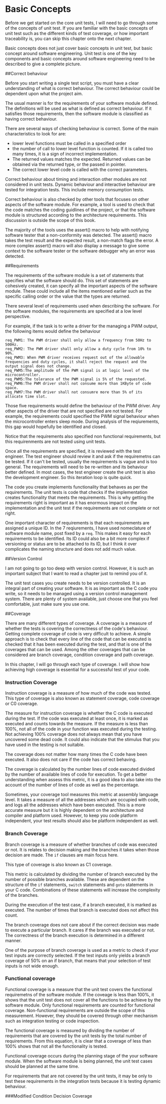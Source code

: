 # Basic Concepts

Before we get started on the core unit tests, I will need to go through some of the concepts of unit test. If you are familiar with the basic concepts of unit test such as the different kinds of test coverage, or how important traceability is, you can skip this chapter onto the next chapter.

Basic concepts does not just cover basic concepts in unit test, but basic concept around software engineering. Unit test is one of the key components and basic concepts around software engineering need to be described to give a complete picture. 

##Correct behaviour

Before you start writing a single test script, you must have a clear understanding of what is correct behaviour. The correct behaviour could be dependent upon what the project aim. 

The usual manner is for the requirements of your software module defined. The definitions will be used as what is defined as correct behaviour. If it satisfies those requirements, then the software module is classified as having correct behaviour.

There are several ways of checking behaviour is correct. Some of the main characteristics to look for are:

* lower level functions must be called in a specified order
* the number of call to lower level function is counted. If it is called too many times, it is a sign of incorrect implementation.
* The returned values matches the expected. Returned values can be obtained via the returned type, or the passed in pointer.
* The correct lower level code is called with the correct parameters.

Correct behaviour about timing and interaction other modules are not considered in unit tests. Dynamic behaviour and interactive behaviour are tested for integration tests. This include memory consumption tests.

Correct behaviour is also checked by other tools that focuses on other aspects of the software module. For example, a tool is used to check that the code matches the coding guidlines of the project, or that the software module is structured according to the architecture requirements. This discussion is outside the scope of this book. 

The majority of the tools uses the assert() macro to help with notifying software tester that a non-conformity was detected. The assert() macro takes the test result and the expected result, a non-match flags the error. A more complex assert() macro will also display a message to give some context to the software tester or the software debugger why an error was detected. 

##Requirements

The requirements of the software module is a set of statements that specifies what the software should do. This set of statements are cohesively created, it can specify all the important aspects of the software module. These could include all the items mentioned earlier such as the specific calling order or the value that the types are returned.

There several level of requirements used when describing the software. For the software modules, the requirements are specified at a low level perspective. 

For example, if the task is to write a driver for the managing a PWM output, the following items would define the behaviour

    req_PWM1: The PWM driver shall only allow a frequency from 50Hz to 500Hz.
    req_PWM2: The PWM driver shall only allow a duty cycle from 10% to 90%.
    req_PWM3: When PWM driver receives request out of the allowable frequencies and duty cycles, it shall reject the request and the output signal does not change.
    req_PWM5:The amplitude of the PWM signal is at logic level of the microcontroller.
    req_PWM5:The tolerance of the PWM signal is 5% of the requested.
    req_PWM6:The PWM driver shall not consume more than 1KByte of code space.
    req_PWM7:The PWM driver shall not consumre more than 5% of its allocate time slot.  

Those five requirements would define the behaviour of the PWM driver. Any other aspects of the driver that are not specified are not tested. For example, the requirements could specified the  PWM signal behaviour when the microcontroller enters sleep mode. During analysis of the reqiurements, this gap would hopefully be identified and closed. 

Notice that the requirements also specified non functional requirements, but this requirenments are not tested using unit tests.

Once all the requirements are specified, it is reviewed with the test engineer. The test engineer should review it and ask if the requiremetns can be tested. If it can't be tested, usually the requirements is vague and is too general. The requirements will need to be re-written and its behaviour better defined. In most cases, the test engineer create the unit test is also the development engineer. So this iteration loop is quite quick.

The code you create implements functionality that behaves as per the requirements. The unit tests is code that checks if the implementation creates functionality that meets the requirements. This is why getting the requirements right is important as it has enormous impact on the implementation and the unit test if the requirements are not complete or not right.

One important character of requirements is that each requirements are assigned a unique ID. In the 7 reqiurements, I have used nomeclature of software module name, post fixed by a `req`. This makes it easy for each requirements to be identified. Its ID could also be a bit more complex if versioning or status are to be attached to its ID, but I think it over complicates the naming structure and does not add much value.

##Version Control

I am not going to go too deep with version control. However, it is such an important subject that I want to read a chapter just to remind you of it.

The unit test cases you create needs to be version controlled. It is an integral part of creating your software. It is as important as the C code you write, so it needs to be managed using a version control management system. There are plenty of system available, just choose one that you feel comfortable, just make sure you use one.  

##Coverage

There are many different types of coverage. A coverage is a measure of whether the tests is covering the correctness of the code's behaviour. Getting complete coverage of code is very difficult to achieve. A simple approach is to check that every line of the code that can be executed is checked that it has been executed during the test, and that is one of the coverages that can be used. Among the other coverages that can be considered are branch coverage, condition coverage and path coverage. 

In this chapter, I will go through each type of coverage. I will show how achieving high coverage is essential for a successful test of your code.

### Instruction Coverage

Instruction coverage is a measure of how much of the code was tested. This type of coverage is also known as statement coverage, code coverage or C0 coverage. 

The measure for instruction coverage is whether the C code is executed during the test. If the code was executed at least once, it is marked as executed and counts towards the measure. If the measure is less than 100%, not all of the code in your function was executed during the testing. Not achieving 100% coverage does not always mean that you have uncovered some dead code. It could also indicate that the stimulus that you have used in the testing is not suitable.

The coverage does not matter how many times the C code have been executed. It also does not care if the code has correct behaving.

The coverage is calculated by the number lines of code executed divided by the number of available lines of code for execution. To get a better understanding when assess this metric, it is a good idea to also take into the account of the number of lines of code as well as the percentage. 

Sometimes, your coverage tool measures this metric at assembly language level. It takes a measure of all the addresses which are occupied with code, and logs all the addresses which have been executed. This is a more accurate measure but it is highly dependent on the architecture and compiler and platform used. However, to keep you code platform independent, your test results should also be platform independent as well.

### Branch Coverage

Branch coverage is a measure of whether branches of code was executed or not. It is relates to decision making and the branches it takes when those decision are made. The `if` clauses are main focus here.

This type of coverage is also known as C1 coverage.

This metric is calculated by dividing the number of branch executed by the number of possible branches available. These are dependent on the structure of the `if` statements, `switch` statements and `goto` statements in your C code. Combinations of these statements will increase the complexity of the branches.

During the execution of the test case, if a branch executed, it is marked as executed. The number of times that branch is executed does not affect this count.

The branch coverage does not care about if the correct decision was made to execute a particular branch. It cares if the branch was executed or not. The correctness of the branch execution is determined in a different manner.

One of the purpose of branch coverage is used as a metric to check if your test inputs are correctly selected. If the test inputs only yields a branch coverage of 50% on an if branch, that means that your selection of test inputs is not wide enough.

### Functional coverage
Functional coverage is a measure that the unit test covers the functional requiremetns of the software module. If the coveage is less than 100%, it shows that the unit test does not cover all the functions to be achieve by the software module. Only functional requirements are counted for functional coverage. Non-functional requirements are outside the scope of this measurement. However, they should be covered through other mechanism such as integration testing or code inspection. 

The functional coverage is measured by dividing the number of requirements that are covered by the unit tests by the total number of requirements. From this equation, it is clear that a coverage of less than 100% shows that not all the functionality is tested. 

Functional coverage occurs during the planning stage of the your software module. When the software module is being planned, the unit test cases should be planned at the same time.

For requirements that are not covered by the unit tests, it may be only to test these requirements in the integration tests because it is testing dynamic behaviour. 



###Modified Condition Decision Coverage

